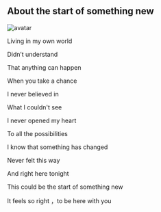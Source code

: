 ## About the start of something new

![avatar](D:\南京大学\课件\管理学研究工具\w14.png)

Living in my own world

Didn’t understand

That anything can happen

When you take a chance



I never believed in

What I couldn't see

I never opened my heart

To all the possibilities



I know that something has changed

Never felt this way

And right here tonight

This could be the start of something new

It feels so right ，to be here with you

